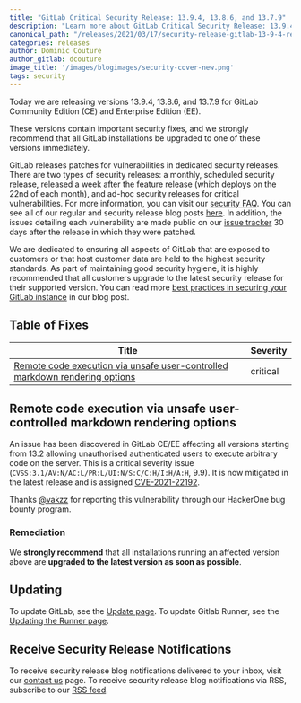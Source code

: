 ```yaml
---
title: "GitLab Critical Security Release: 13.9.4, 13.8.6, and 13.7.9"
description: "Learn more about GitLab Critical Security Release: 13.9.4, 13.8.6, and 13.7.9 for GitLab Community Edition (CE) and Enterprise Edition (EE)."
canonical_path: "/releases/2021/03/17/security-release-gitlab-13-9-4-released/"
categories: releases
author: Dominic Couture
author_gitlab: dcouture
image_title: '/images/blogimages/security-cover-new.png'
tags: security
---
```


Today we are releasing versions 13.9.4, 13.8.6, and 13.7.9 for GitLab Community Edition (CE) and Enterprise Edition (EE).

These versions contain important security fixes, and we strongly recommend that all GitLab installations be upgraded to one of these versions immediately.

GitLab releases patches for vulnerabilities in dedicated security releases. There are two types of security releases: a monthly, scheduled security release, released a week after the feature release (which deploys on the 22nd of each month), and ad-hoc security releases for critical vulnerabilities. For more information, you can visit our [security FAQ](https://about.gitlab.com/security/faq/). You can see all of our regular and security release blog posts [here](/releases/categories/releases/). In addition, the issues detailing each vulnerability are made public on our [issue tracker](https://gitlab.com/gitlab-org/gitlab/issues?label_name%5B%5D=security&scope=all&state=opened) 30 days after the release in which they were patched.

We are dedicated to ensuring all aspects of GitLab that are exposed to customers or that host customer data are held to the highest security standards. As part of maintaining good security hygiene, it is highly recommended that all customers upgrade to the latest security release for their supported version. You can read more [best practices in securing your GitLab instance](/blog/2020/05/20/gitlab-instance-security-best-practices/) in our blog post.

## Table of Fixes

|Title|Severity|
|---|---|
|[Remote code execution via unsafe user-controlled markdown rendering options](#remote-code-execution-via-unsafe-user-controlled-markdown-rendering-options)|critical|

## Remote code execution via unsafe user-controlled markdown rendering options

An issue has been discovered in GitLab CE/EE affecting all versions starting from 13.2 allowing unauthorised authenticated users to execute arbitrary code on the server. This is a critical severity issue (`CVSS:3.1/AV:N/AC:L/PR:L/UI:N/S:C/C:H/I:H/A:H`, 9.9). It is now mitigated in the latest release and is assigned [CVE-2021-22192](https://cve.mitre.org/cgi-bin/cvename.cgi?name=CVE-2021-22192).

Thanks [@vakzz](https://hackerone.com/vakzz) for reporting this vulnerability through our HackerOne bug bounty program.

### Remediation

We **strongly recommend** that all installations running an affected version above are **upgraded to the latest version as soon as possible**.

## Updating

To update GitLab, see the [Update page](/update/).
To update Gitlab Runner, see the [Updating the Runner page](https://docs.gitlab.com/runner/install/linux-repository.html#updating-the-runner).

## Receive Security Release Notifications

To receive security release blog notifications delivered to your inbox, visit our [contact us](https://about.gitlab.com/company/contact/) page.
To receive security release blog notifications via RSS, subscribe to our [RSS feed](https://about.gitlab.com/security-releases.xml).
